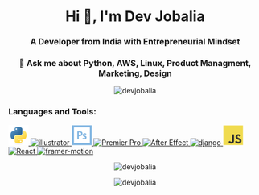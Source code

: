 <h1 align="center">Hi 👋, I'm Dev Jobalia</h1>
<h3 align="center">A Developer from India with Entrepreneurial Mindset</h3>
<h3 align="center">💬 Ask me about Python, AWS, Linux, Product Managment, Marketing, Design</h3>
<p align="center"> <img src="https://komarev.com/ghpvc/?username=devjobalia&label=Profile%20views&color=0e75b6&style=flat" alt="devjobalia" /> </p>

<h3 align="left">Languages and Tools:</h3>


<a href="https://www.python.org" target="_blank" rel="noreferrer"> 
  <img src="https://raw.githubusercontent.com/devicons/devicon/master/icons/python/python-original.svg" alt="python" width="40" height="40"/>
</a> 

<a href="https://www.adobe.com/in/products/illustrator.html" target="_blank" rel="noreferrer"> 
  <img src="https://www.vectorlogo.zone/logos/adobe_illustrator/adobe_illustrator-icon.svg" alt="illustrator" width="40" height="40"/> 
 </a>
 
<a href="https://www.photoshop.com/en" target="_blank" rel="noreferrer"> 
  <img src="https://raw.githubusercontent.com/devicons/devicon/master/icons/photoshop/photoshop-line.svg" alt="photoshop" width="40" height="40"/> 
 </a> 

<a href="#" target="_blank" rel="noreferrer"> 
  <img src="https://cdn-icons-png.flaticon.com/128/5968/5968525.png" alt="Premier Pro" width="40" height="40"/>
</a> 
  
<a href="#" target="_blank" rel="noreferrer"> 
  <img src="https://cdn-icons-png.flaticon.com/128/5968/5968428.png" alt="After Effect" width="40" height="40"/>
</a> 

<a href="https://www.djangoproject.com/" target="_blank" rel="noreferrer"> 
  <img src="https://cdn.worldvectorlogo.com/logos/django.svg" alt="django" width="40" height="40"/> 
</a> 

<a href="https://developer.mozilla.org/en-US/docs/Web/JavaScript" target="_blank" rel="noreferrer"> 
  <img src="https://raw.githubusercontent.com/devicons/devicon/master/icons/javascript/javascript-original.svg" alt="javascript" width="40" height="40"/> 
</a>

<a href="https://react.dev/" target="_blank" rel="noreferrer"> 
  <img src="https://www.vectorlogo.zone/logos/reactjs/reactjs-icon.svg" alt="React" width="40" height="40"/> 
</a>

<a href="https://www.npmjs.com/package/framer-motion" target="_blank" rel="noreferrer"> 
  <img src="https://camo.githubusercontent.com/179d66ab2b0321726c88a586c4ad38802e7113a3c98c6fd3f0156c01c98cfd14/68747470733a2f2f6672616d657275736572636f6e74656e742e636f6d2f696d616765732f34386861395a52396f5a51475136675a38595566456c50335430412e706e67" alt="framer-motion" width="40" height="40"/> 
</a>

<p align="center"><img src="https://github-readme-stats.vercel.app/api/top-langs?username=devjobalia&show_icons=true&locale=en&layout=compact" alt="devjobalia" /></p>

<p align="center"><img src="https://github-readme-streak-stats.herokuapp.com/?user=devjobalia&" alt="devjobalia" /></p>

